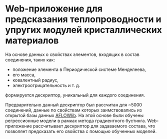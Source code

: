 # Web-приложение для предсказания теплопроводности и упругих модулей кристаллических материалов

На основе данных о свойствах элементов, входящих в состав соединения, таких как: 

- положение элемента в Периодической системе Менделеева,
- его масса, 
- ковалентный радиус, 
- электроотрицательность и т. д. 

формируется дескриптор, уникальный для каждого соединения. 

Предварительно данный дескриптор был рассчитан для ~5000 соединений, данные по свойствам которых заимствовались из открытой базы данных [AFLOWlib](https://aflow.org/search/). На этой основе были обучены регрессионные модели в рамках метода градиентного бустинга.
Web-приложение рассчитывает дескриптор для задаваемого состава, что позволяет предсказать его свойства с помощью обученных моделей. 

